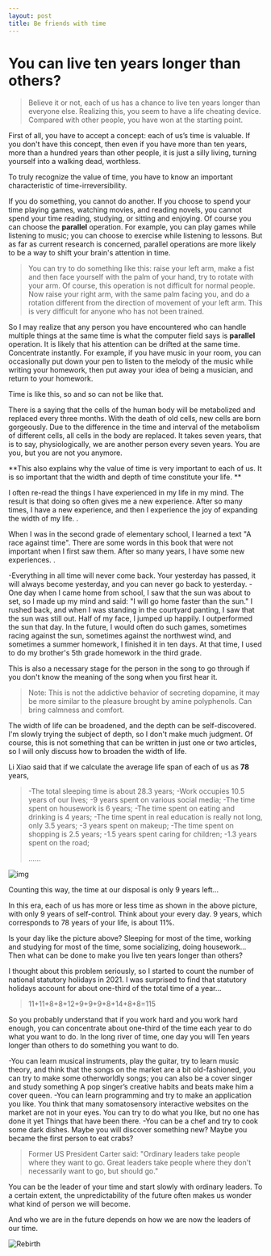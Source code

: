```yaml
---
layout: post
title: Be friends with time 
---
```

# You can live ten years longer than others?

> Believe it or not, each of us has a chance to live ten years longer than everyone else. Realizing this, you seem to have a life cheating device. Compared with other people, you have won at the starting point.

First of all, you have to accept a concept: each of us’s time is valuable. If you don't have this concept, then even if you have more than ten years, more than a hundred years than other people, it is just a silly living, turning yourself into a walking dead, worthless.

To truly recognize the value of time, you have to know an important characteristic of time-irreversibility.

If you do something, you cannot do another. If you choose to spend your time playing games, watching movies, and reading novels, you cannot spend your time reading, studying, or sitting and enjoying. Of course you can choose the **parallel** operation. For example, you can play games while listening to music; you can choose to exercise while listening to lessons. But as far as current research is concerned, parallel operations are more likely to be a way to shift your brain's attention in time.

> You can try to do something like this: raise your left arm, make a fist and then face yourself with the palm of your hand, try to rotate with your arm. Of course, this operation is not difficult for normal people. Now raise your right arm, with the same palm facing you, and do a rotation different from the direction of movement of your left arm. This is very difficult for anyone who has not been trained.

So I may realize that any person you have encountered who can handle multiple things at the same time is what the computer field says is **parallel** operation. It is likely that his attention can be drifted at the same time. Concentrate instantly. For example, if you have music in your room, you can occasionally put down your pen to listen to the melody of the music while writing your homework, then put away your idea of ​​being a musician, and return to your homework.

Time is like this, so and so can not be like that.

There is a saying that the cells of the human body will be metabolized and replaced every three months. With the death of old cells, new cells are born gorgeously. Due to the difference in the time and interval of the metabolism of different cells, all cells in the body are replaced. It takes seven years, that is to say, physiologically, we are another person every seven years. You are you, but you are not you anymore.

**This also explains why the value of time is very important to each of us. It is so important that the width and depth of time constitute your life. **

I often re-read the things I have experienced in my life in my mind. The result is that doing so often gives me a new experience. After so many times, I have a new experience, and then I experience the joy of expanding the width of my life. .

When I was in the second grade of elementary school, I learned a text "A race against time". There are some words in this book that were not important when I first saw them. After so many years, I have some new experiences. .

-Everything in all time will never come back. Your yesterday has passed, it will always become yesterday, and you can never go back to yesterday.
-One day when I came home from school, I saw that the sun was about to set, so I made up my mind and said: "I will go home faster than the sun." I rushed back, and when I was standing in the courtyard panting, I saw that the sun was still out. Half of my face, I jumped up happily. I outperformed the sun that day. In the future, I would often do such games, sometimes racing against the sun, sometimes against the northwest wind, and sometimes a summer homework, I finished it in ten days. At that time, I used to do my brother's 5th grade homework in the third grade.

This is also a necessary stage for the person in the song to go through if you don't know the meaning of the song when you first hear it.

> Note: This is not the addictive behavior of secreting dopamine, it may be more similar to the pleasure brought by amine polyphenols. Can bring calmness and comfort.

The width of life can be broadened, and the depth can be self-discovered. I'm slowly trying the subject of depth, so I don't make much judgment. Of course, this is not something that can be written in just one or two articles, so I will only discuss how to broaden the width of life.

Li Xiao said that if we calculate the average life span of each of us as **78** years,

>-The total sleeping time is about 28.3 years;
>-Work occupies 10.5 years of our lives;
>-9 years spent on various social media;
>-The time spent on housework is 6 years;
>-The time spent on eating and drinking is 4 years;
>-The time spent in real education is really not long, only 3.5 years;
>-3 years spent on makeup;
>-The time spent on shopping is 2.5 years;
>-1.5 years spent caring for children;
>-1.3 years spent on the road;
>
> ……

![img](https://upload-images.jianshu.io/upload_images/5296550-1bcf87865bc51ae4.jpg?imageMogr2/auto-orient/strip|imageView2/2/w/1200/format/webp)

Counting this way, the time at our disposal is only 9 years left...

In this era, each of us has more or less time as shown in the above picture, with only 9 years of self-control. Think about your every day. 9 years, which corresponds to 78 years of your life, is about 11%.

Is your day like the picture above? Sleeping for most of the time, working and studying for most of the time, some socializing, doing housework... Then what can be done to make you live ten years longer than others?

I thought about this problem seriously, so I started to count the number of national statutory holidays in 2021. I was surprised to find that statutory holidays account for about one-third of the total time of a year...

>11+11+8+8+12+9+9+9+8+14+8+8=115

So you probably understand that if you work hard and you work hard enough, you can concentrate about one-third of the time each year to do what you want to do. In the long river of time, one day you will Ten years longer than others to do something you want to do.

-You can learn musical instruments, play the guitar, try to learn music theory, and think that the songs on the market are a bit old-fashioned, you can try to make some otherworldly songs; you can also be a cover singer and study something A pop singer’s creative habits and beats make him a cover queen.
-You can learn programming and try to make an application you like. You think that many somatosensory interactive websites on the market are not in your eyes. You can try to do what you like, but no one has done it yet Things that have been there.
-You can be a chef and try to cook some dark dishes. Maybe you will discover something new? Maybe you became the first person to eat crabs?

> Former US President Carter said: "Ordinary leaders take people where they want to go. Great leaders take people where they don't necessarily want to go, but should go."

You can be the leader of your time and start slowly with ordinary leaders. To a certain extent, the unpredictability of the future often makes us wonder what kind of person we will become.

And who we are in the future depends on how we are now the leaders of our time.

![Rebirth](https://b.xinshengdaxue.com/images/heres-sth-wrong.jpg)